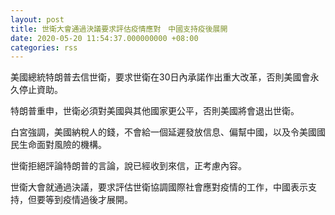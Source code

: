 ```yaml
---
layout: post
title: 世衛大會通過決議要求評估疫情應對　中國支持疫後展開
date: 2020-05-20 11:54:37.000000000 +08:00
categories: rss
---
```


美國總統特朗普去信世衛，要求世衛在30日內承諾作出重大改革，否則美國會永久停止資助。

特朗普重申，世衛必須對美國與其他國家更公平，否則美國將會退出世衛。

白宮強調，美國納稅人的錢，不會給一個延遲發放信息、偏幫中國，以及令美國國民生命面對風險的機構。

世衛拒絕評論特朗普的言論，說已經收到來信，正考慮內容。

世衛大會就通過決議，要求評估世衛協調國際社會應對疫情的工作，中國表示支持，但要等到疫情過後才展開。
